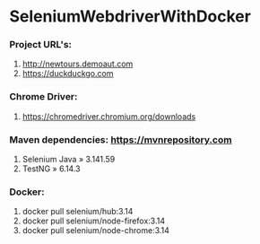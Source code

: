 # SeleniumWebdriverWithDocker

### Project URL's: 
1) http://newtours.demoaut.com
2) https://duckduckgo.com

### Chrome Driver: 
1) https://chromedriver.chromium.org/downloads

### Maven dependencies: https://mvnrepository.com
1) Selenium Java » 3.141.59
2) TestNG » 6.14.3

### Docker:
1) docker pull selenium/hub:3.14
2) docker pull selenium/node-firefox:3.14
3) docker pull selenium/node-chrome:3.14 
